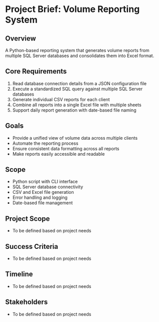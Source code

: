 # Project Brief: Volume Reporting System

## Overview
A Python-based reporting system that generates volume reports from multiple SQL Server databases and consolidates them into Excel format.

## Core Requirements
1. Read database connection details from a JSON configuration file
2. Execute a standardized SQL query against multiple SQL Server databases
3. Generate individual CSV reports for each client
4. Combine all reports into a single Excel file with multiple sheets
5. Support daily report generation with date-based file naming

## Goals
- Provide a unified view of volume data across multiple clients
- Automate the reporting process
- Ensure consistent data formatting across all reports
- Make reports easily accessible and readable

## Scope
- Python script with CLI interface
- SQL Server database connectivity
- CSV and Excel file generation
- Error handling and logging
- Date-based file management

## Project Scope
- To be defined based on project needs

## Success Criteria
- To be defined based on project needs

## Timeline
- To be defined based on project needs

## Stakeholders
- To be defined based on project needs 
